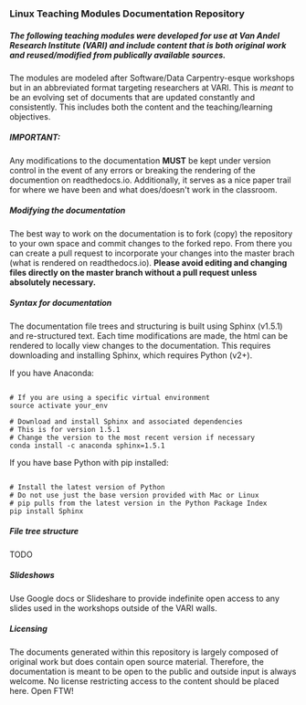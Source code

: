 ### Linux Teaching Modules Documentation Repository

##### The following teaching modules were developed for use at Van Andel Research Institute (VARI) and include content that is both original work and reused/modified from publically available sources. 


The modules are modeled after Software/Data Carpentry-esque workshops but in an abbreviated format targeting researchers at VARI. This is *meant* to be an evolving set of documents that are updated constantly and consistently. This includes both the content and the teaching/learning objectives.

##### IMPORTANT: 

Any modifications to the documentation **MUST** be kept under version control in the event of any errors or breaking the rendering of the documention on readthedocs.io. Additionally, it serves as a nice paper trail for where we have been and what does/doesn't work in the classroom.

##### Modifying the documentation

The best way to work on the documentation is to fork (copy) the repository to your own space and commit changes to the forked repo. From there you can create a pull request to incorporate your changes into the master brach (what is rendered on readthedocs.io). **Please avoid editing and changing files directly on the master branch without a pull request unless absolutely necessary.**

##### Syntax for documentation

The documentation file trees and structuring is built using Sphinx (v1.5.1) and re-structured text. Each time modifications are made, the html can be rendered to locally view changes to the documentation. This requires downloading and installing Sphinx, which requires Python (v2+).

If you have Anaconda:

````

# If you are using a specific virtual environment
source activate your_env

# Download and install Sphinx and associated dependencies
# This is for version 1.5.1
# Change the version to the most recent version if necessary
conda install -c anaconda sphinx=1.5.1

````

If you have base Python with pip installed: 

````

# Install the latest version of Python
# Do not use just the base version provided with Mac or Linux
# pip pulls from the latest version in the Python Package Index
pip install Sphinx

````

##### File tree structure

TODO

##### Slideshows

Use Google docs or Slideshare to provide indefinite open access to any slides used in the workshops outside of the VARI walls.

##### Licensing

The documents generated within this repository is largely composed of original work but does contain open source material. Therefore, the documentation is meant to be open to the public and outside input is always welcome. No license restricting access to the content should be placed here. Open FTW!
